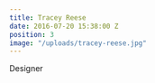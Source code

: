 ```yaml
---
title: Tracey Reese
date: 2016-07-20 15:38:00 Z
position: 3
image: "/uploads/tracey-reese.jpg"
---
```


Designer
